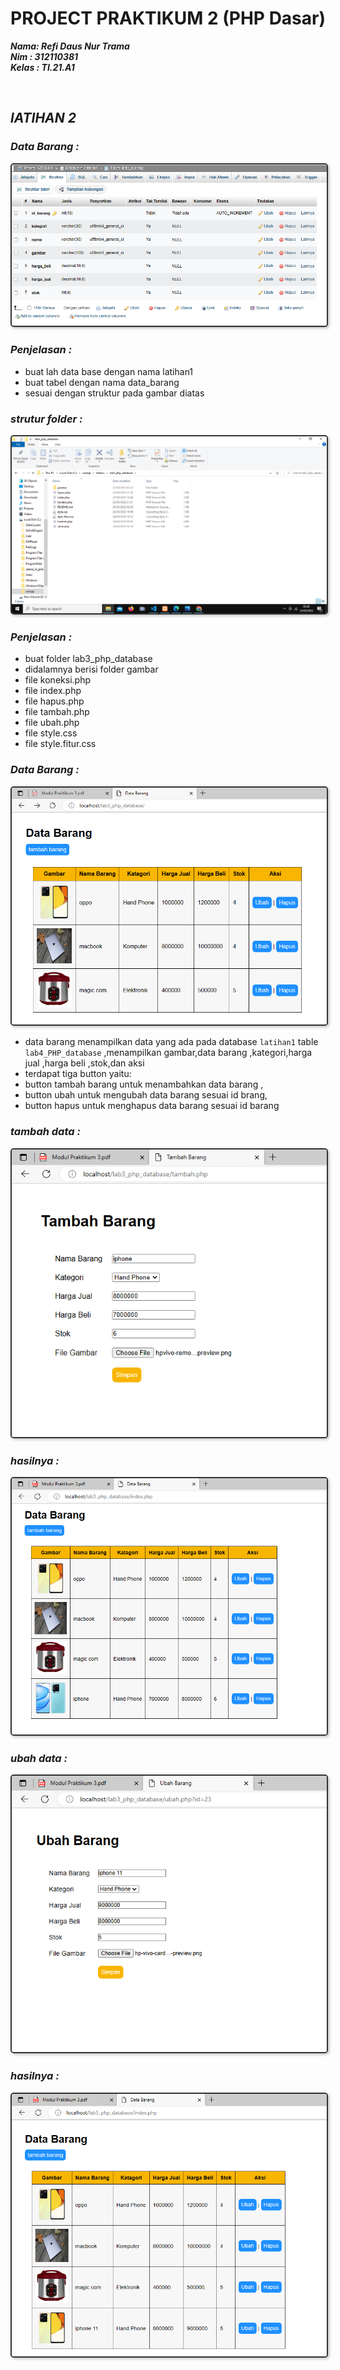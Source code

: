 # PROJECT PRAKTIKUM 2 (PHP Dasar)

**_Nama: Refi Daus Nur Trama_** <br/>
**_Nim : 312110381_** <br/>
**_Kelas : TI.21.A1_** <br/>

<br/>

## **_lATIHAN 2_**

### _Data Barang :_

<img src="lab4_PHP_database/gambar/dataBase.png" style="border: 2px solid #333; border-radius: 5px; box-shadow: 2px 2px 4px #00000040">

### _Penjelasan :_

- buat lah data base dengan nama latihan1
- buat tabel dengan nama data_barang
- sesuai dengan struktur pada gambar diatas

### _strutur folder :_

<img src="lab4_PHP_database/gambar/struktur-folder.png" style="border: 2px solid #333; border-radius: 5px; box-shadow: 2px 2px 4px #00000040">

### _Penjelasan :_

- buat folder lab3_php_database
- didalamnya berisi folder gambar
- file koneksi.php
- file index.php
- file hapus.php
- file tambah.php
- file ubah.php
- file style.css
- file style.fitur.css


### _Data Barang :_

<img src="lab4_PHP_database/gambar/data-barang.png" style="border: 2px solid #333; border-radius: 5px; box-shadow: 2px 2px 4px #00000040">

- data barang menampilkan data yang ada pada database `latihan1` table `lab4_PHP_database` ,menampilkan gambar,data barang ,kategori,harga jual ,harga beli ,stok,dan aksi
- terdapat tiga button yaitu:
- button tambah barang untuk menambahkan data barang ,
- button ubah untuk mengubah data barang sesuai id brang,
- button hapus untuk menghapus data barang sesuai id barang
### _tambah data :_

<img src="lab4_PHP_database/gambar/tambah.png" style="border: 2px solid #333; border-radius: 5px; box-shadow: 2px 2px 4px #00000040">

### _hasilnya :_

<img src="lab4_PHP_database/gambar/hasilTambah.png" style="border: 2px solid #333; border-radius: 5px; box-shadow: 2px 2px 4px #00000040">

### _ubah data :_

<img src="lab4_PHP_database/gambar/ubah.png" style="border: 2px solid #333; border-radius: 5px; box-shadow: 2px 2px 4px #00000040">

### _hasilnya :_

<img src="lab4_PHP_database/gambar/hasilUbah.png" style="border: 2px solid #333; border-radius: 5px; box-shadow: 2px 2px 4px #00000040">

